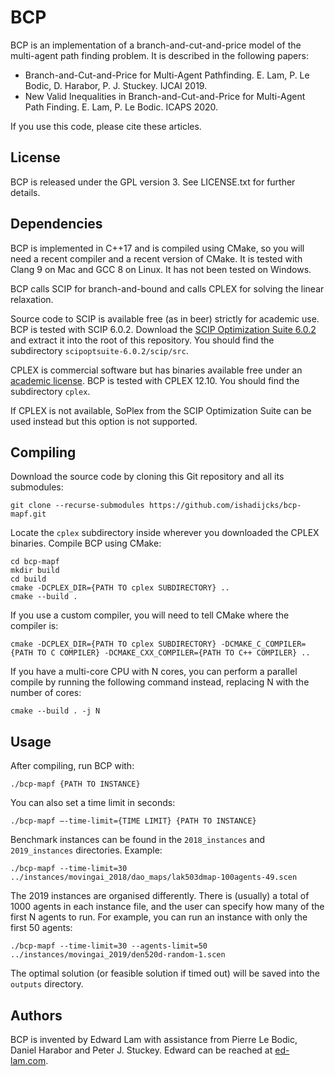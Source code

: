 BCP
===

BCP is an implementation of a branch-and-cut-and-price model of the multi-agent path finding problem. It is described in the following papers:

- Branch-and-Cut-and-Price for Multi-Agent Pathfinding. E. Lam, P. Le Bodic, D. Harabor, P. J. Stuckey. IJCAI 2019.
- New Valid Inequalities in Branch-and-Cut-and-Price for Multi-Agent Path Finding. E. Lam, P. Le Bodic. ICAPS 2020.

If you use this code, please cite these articles.

License
-------

BCP is released under the GPL version 3. See LICENSE.txt for further details. 

Dependencies
------------

BCP is implemented in C++17 and is compiled using CMake, so you will need a recent compiler and a recent version of CMake. It is tested with Clang 9 on Mac and GCC 8 on Linux. It has not been tested on Windows.

BCP calls SCIP for branch-and-bound and calls CPLEX for solving the linear relaxation.

Source code to SCIP is available free (as in beer) strictly for academic use. BCP is tested with SCIP 6.0.2. Download the [SCIP Optimization Suite 6.0.2](https://scip.zib.de) and extract it into the root of this repository. You should find the subdirectory `scipoptsuite-6.0.2/scip/src`.

CPLEX is commercial software but has binaries available free under an [academic license](https://developer.ibm.com/docloud/blog/2019/07/04/cplex-optimization-studio-for-students-and-academics/). BCP is tested with CPLEX 12.10. You should find the subdirectory `cplex`.

If CPLEX is not available, SoPlex from the SCIP Optimization Suite can be used instead but this option is not supported.

Compiling
---------

Download the source code by cloning this Git repository and all its submodules:
```
git clone --recurse-submodules https://github.com/ishadijcks/bcp-mapf.git
```

Locate the `cplex` subdirectory inside wherever you downloaded the CPLEX binaries. Compile BCP using CMake:
```
cd bcp-mapf
mkdir build
cd build
cmake -DCPLEX_DIR={PATH TO cplex SUBDIRECTORY} ..
cmake --build .
```

If you use a custom compiler, you will need to tell CMake where the compiler is:
```
cmake -DCPLEX_DIR={PATH TO cplex SUBDIRECTORY} -DCMAKE_C_COMPILER={PATH TO C COMPILER} -DCMAKE_CXX_COMPILER={PATH TO C++ COMPILER} ..
```

If you have a multi-core CPU with N cores, you can perform a parallel compile by running the following command instead, replacing N with the number of cores:
```
cmake --build . -j N
```

Usage
-----

After compiling, run BCP with:
```
./bcp-mapf {PATH TO INSTANCE}
```

You can also set a time limit in seconds:
```
./bcp-mapf —-time-limit={TIME LIMIT} {PATH TO INSTANCE}
```

Benchmark instances can be found in the `2018_instances` and `2019_instances` directories. Example:
```
./bcp-mapf --time-limit=30 ../instances/movingai_2018/dao_maps/lak503dmap-100agents-49.scen
```

The 2019 instances are organised differently. There is (usually) a total of 1000 agents in each instance file, and the user can specify how many of the first N agents to run. For example, you can run an instance with only the first 50 agents:
```
./bcp-mapf --time-limit=30 --agents-limit=50 ../instances/movingai_2019/den520d-random-1.scen
```

The optimal solution (or feasible solution if timed out) will be saved into the `outputs` directory.

Authors
-------

BCP is invented by Edward Lam with assistance from Pierre Le Bodic, Daniel Harabor and Peter J. Stuckey. Edward can be reached at [ed-lam.com](https://ed-lam.com).

